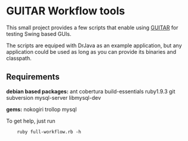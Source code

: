GUITAR Workflow tools
=======

This small project provides a few scripts that enable using [GUITAR](http://sourceforge.net/apps/mediawiki/guitar/index.php?title=GUITAR_Home_Page) for testing Swing based GUIs.

The scripts are equiped with DrJava as an example application, but any application could be used as long as you can provide its binaries and classpath.

Requirements
---------

**debian based packages:** ant cobertura build-essentials ruby1.9.3 git subversion mysql-server libmysql-dev

**gems:** nokogiri trollop mysql 

To get help, just run

        ruby full-workflow.rb -h

